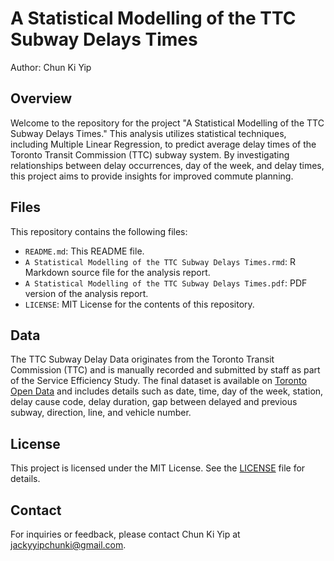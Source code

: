 # A Statistical Modelling of the TTC Subway Delays Times

Author: Chun Ki Yip

## Overview

Welcome to the repository for the project "A Statistical Modelling of the TTC Subway Delays Times." This analysis utilizes statistical techniques, including Multiple Linear Regression, to predict average delay times of the Toronto Transit Commission (TTC) subway system. By investigating relationships between delay occurrences, day of the week, and delay times, this project aims to provide insights for improved commute planning.

## Files

This repository contains the following files:

- `README.md`: This README file.
- `A Statistical Modelling of the TTC Subway Delays Times.rmd`: R Markdown source file for the analysis report.
- `A Statistical Modelling of the TTC Subway Delays Times.pdf`: PDF version of the analysis report.
- `LICENSE`: MIT License for the contents of this repository.

## Data

The TTC Subway Delay Data originates from the Toronto Transit Commission (TTC) and is manually recorded and submitted by staff as part of the Service Efficiency Study. The final dataset is available on [Toronto Open Data](https://open.toronto.ca) and includes details such as date, time, day of the week, station, delay cause code, delay duration, gap between delayed and previous subway, direction, line, and vehicle number.

## License

This project is licensed under the MIT License. See the [LICENSE](LICENSE) file for details.

## Contact

For inquiries or feedback, please contact Chun Ki Yip at jackyyipchunki@gmail.com.
